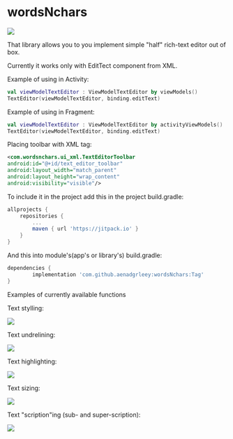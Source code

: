 # wordsNchars
[![](https://jitpack.io/v/aenadgrleey/wordsNchars.svg)](https://jitpack.io/#aenadgrleey/wordsNchars)

That library allows you to you implement simple "half" rich-text editor out of box. 

Currently it works only with EditTect component from XML. 

Example of using in Activity:

```kotlin
val viewModelTextEditor : ViewModelTextEditor by viewModels()
TextEditor(viewModelTextEditor, binding.editText)
```

Example of using in Fragment:

```kotlin
val viewModelTextEditor : ViewModelTextEditor by activityViewModels()
TextEditor(viewModelTextEditor, binding.editText)
```
Placing toolbar with XML tag:

```xml
<com.wordsnchars.ui_xml.TextEditorToolbar
android:id="@+id/text_editor_toolbar"
android:layout_width="match_parent"
android:layout_height="wrap_content"
android:visibility="visible"/>
```

To include it in the project add this in the project build.gradle:
```gradle
allprojects {
	repositories {
		...
		maven { url 'https://jitpack.io' }
	}
}
```

And this into module's(app's or library's) build.gradle:
```gradle
dependencies {
        implementation 'com.github.aenadgrleey:wordsNchars:Tag'
}
```


Examples of currently available functions

Text stylling:

![](https://github.com/aenadgrleey/wordsNchars/blob/main/media/style_example.gif)

Text undrelining:

![](https://github.com/aenadgrleey/wordsNchars/media/undeline_example.gif)

Text highlighting:

![](https://github.com/aenadgrleey/wordsNchars/blob/main/media/highlight_example.gif)

Text sizing:

![](https://github.com/aenadgrleey/wordsNchars/blob/main/media/underline_example.gif)

Text "scription"ing (sub- and super-scription):

![](https://github.com/aenadgrleey/wordsNchars/blob/main/media/scription_example.gif)

